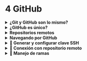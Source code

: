 # 4 GitHub

<details>
  <summary><strong> ¿Git y GitHub son lo mismo?</strong></summary>
  
  - **Git** es un sistema de control de versiones local.
  - **GitHub** es una plataforma en la nube para alojar repositorios Git y facilitar la colaboración.

    <img src="https://i.ytimg.com/vi/4K7NJPvsVDo/hq720.jpg?sqp=-oaymwEhCK4FEIIDSFryq4qpAxMIARUAAAAAGAElAADIQj0AgKJD&rs=AOn4CLCIPFkBGsEWlPB-fogV5IVvCyGImw" width="400"/>
</details>

<details>
  <summary><strong> ¿GitHub es único?</strong></summary>

  No. Existen otras plataformas:
  - **Bitbucket**: Repositorios privados, integración con Jira (de Atlassian).
  - **GitLab**: Plataforma DevOps con integración de pruebas y despliegue (CI/CD).
</details>

<details>
  <summary><strong> Repositorios remotos</strong></summary>

  - Son repositorios alojados en un servidor (como GitHub).
  - Permiten sincronizar código entre distintos desarrolladores y dispositivos.

    <img src="https://blogger.googleusercontent.com/img/b/R29vZ2xl/AVvXsEj7CpqGNI2ceZA6Kc5VJL6l2OopC2GE-4xCdduHCyo8ZhwUhxREhEfFkH0IthUE5HqVASxGXl2SET_CrKEMmmagqSxEeSfxxV9Hq_7wf41vHuXZhAOAeO59K0lvXY7MWSlV7VwLKINVf4k/s640/Repositorios.PNG" width="400"/>
</details>

<details>
  <summary><strong> Navegando por GitHub</strong></summary>

  Funcionalidades principales de un repositorio:
  - `Code`: Ver archivos del proyecto.
  - `Pull Requests`: Revisar y aceptar cambios.
  - `Actions`: Automatizar flujos de trabajo.
  - `Projects`: Organización de tareas.
  - `Wiki`: Documentación.
  - `Security`: Alertas de seguridad.
  - `Insights`: Estadísticas.
  - `Settings`: Configuración general.

    <img src="https://kinsta.com/wp-content/uploads/2023/02/save-repo-settings-1024x492.png" width="400"/>
</details>


<details>
  <summary><strong>📌 Generar y configurar clave SSH</strong></summary>

  ```bash
  # Ver llaves existentes
  ls -al ~/.ssh

  # Crear nueva clave SSH
  ssh-keygen -t rsa -b 4096 -C "tu.email@gmail.com"

  # Activar el agente SSH
  eval "$(ssh-agent -s)"

  # Añadir la clave
  ssh-add ~/.ssh/id_rsa

  # Copiar la clave pública (Windows)
  clip < ~/.ssh/id_rsa.pub
  ```
  🔗 Pegar en: [https://github.com/settings/ssh/new](https://github.com/settings/ssh/new)
</details>


<details>
  <summary><strong>📌 Conexión con repositorio remoto</strong></summary>

  ```bash
  # Agregar remoto
  git remote add origin <url>

  # Ver remotos
  git remote -v

  # Subir cambios
  git push origin <rama>

  # Obtener cambios
  git fetch

  # Eliminar ramas remotas obsoletas
  git remote prune origin
  ```
</details>

<details>
  <summary><strong>📌 Manejo de ramas</strong></summary>

  ```bash
  # Ver ramas locales y remotas
  git branch -a

  # Cambiar a una rama remota
  git switch <rama_remota>

  # Clonar un repositorio
  git clone <url>
  ```
  💡 Usa `origin` como nombre por defecto para el repositorio remoto principal.
</details>

